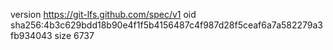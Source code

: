version https://git-lfs.github.com/spec/v1
oid sha256:4b3c629bdd18b90e4f1f5b4156487c4f987d28f5ceaf6a7a582279a3fb934043
size 6737
